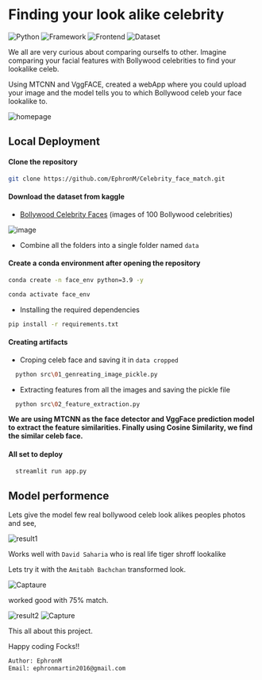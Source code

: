 
# Finding your look alike celebrity

![Python](https://img.shields.io/badge/Python-3.9-yellow)
![Framework](https://img.shields.io/badge/Framework-Streamlit-red)
![Frontend](https://img.shields.io/badge/Frontend-HTML/CSS/JS-green)
![Dataset](https://img.shields.io/badge/Dataset-Kaggle-blue)

We all are very curious about comparing ourselfs to other. Imagine comparing your facial features with Bollywood celebrities
to find your lookalike celeb.

Using MTCNN and VggFACE, created a webApp where you could upload your image and the model tells you to which Bollywood celeb your 
face lookalike to.

![homepage](https://user-images.githubusercontent.com/94764266/153998956-771d1f09-3d86-4628-ae90-4cbc9961f50a.JPG)

## Local Deployment

#### Clone the repository

```bash
git clone https://github.com/EphronM/Celebrity_face_match.git
```

#### Download the dataset from kaggle

- [Bollywood Celebrity Faces](https://www.kaggle.com/havingfun/100-bollywood-celebrity-faces) (images of 100 Bollywood celebrities)

![image](https://user-images.githubusercontent.com/94764266/153993051-3e83f02b-1aa6-4468-9ed7-694d3fe93a12.png)

* Combine all the folders into a single folder named `data` 

#### Create a conda environment after opening the repository

```bash
conda create -n face_env python=3.9 -y
```

```bash
conda activate face_env
```


- Installing the required dependencies
```bash
pip install -r requirements.txt
```

#### Creating artifacts

* Croping celeb face and saving it in `data cropped`

```bash
  python src\01_genreating_image_pickle.py
```
* Extracting features from all the images and saving the pickle file

```bash
  python src\02_feature_extraction.py
```

**We are using MTCNN as the face detector and VggFace prediction model to extract the feature similarities. Finally using Cosine Similarity, we find the similar celeb face.**



#### All set to deploy

```bash
  streamlit run app.py
```



## Model performence

Lets give the model few real bollywood celeb look alikes peoples photos and see,

![result1](https://user-images.githubusercontent.com/94764266/153999261-ec87b1d0-7f0a-41ff-b7b0-3c76fc755c53.JPG)

Works well with `David Saharia` who is real life tiger shroff lookalike


Lets try it with the `Amitabh Bachchan` transformed look.


![Captaure](https://user-images.githubusercontent.com/94764266/153999364-09e17ed7-b400-4d51-97ca-e10202b3481a.JPG)

worked good with 75% match.

![result2](https://user-images.githubusercontent.com/94764266/153998675-b98282cc-a148-43d9-9973-754646f7b0bd.JPG) ![Capture](https://user-images.githubusercontent.com/94764266/153998682-0a5dceaf-eab2-462a-83bb-b407bffbe763.JPG)



This all about this project. 

Happy coding Focks!!


```bash
Author: EphronM
Email: ephronmartin2016@gmail.com

```

